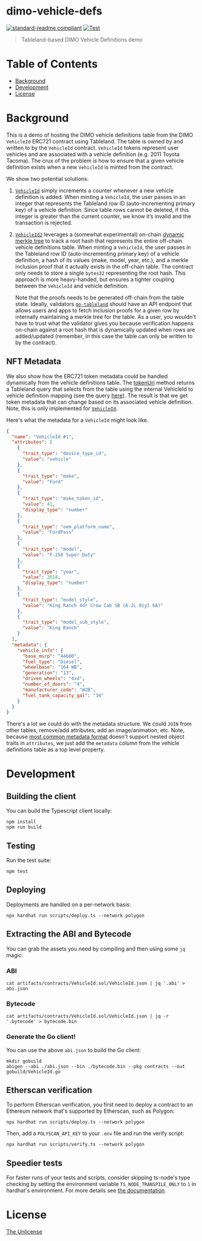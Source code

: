 # dimo-vehicle-defs

[![standard-readme compliant](https://img.shields.io/badge/standard--readme-OK-green.svg)](https://github.com/RichardLitt/standard-readme)
[![Test](https://github.com/tablelandnetwork/dimo-vehicle-defs/actions/workflows/test.yml/badge.svg?branch=main)](https://github.com/tablelandnetwork/dimo-vehicle-defs/actions/workflows/test.yml)

> Tableland-based DIMO Vehicle Definitions demo

# Table of Contents

- [Background](#background)
- [Development](#development)
- [License](#license)

# Background

This is a demo of hosting the DIMO vehicle definitions table from the DIMO `VehicleId` ERC721 contract using Tableland. The table is owned by and written to by the `VehicleId` contract. `VehicleId` tokens represent user vehicles and are associated with a vehicle definition (e.g. 2011 Toyota Tacoma). The crux of the problem is how to ensure that a given vehicle definition exists when a new `VehicleId` is minted from the contract.

We show two potential solutions:

1. [`VehicleId`](./contracts/VehicleId.sol) simply increments a counter whenever a new vehicle definition is added. When minting a `VehicleId`, the user passes in an integer that represents the Tableland row ID (auto-incrementing primary key) of a vehicle definition. Since table rows cannot be deleted, if this integer is greater than the current counter, we know it’s invalid and the transaction is rejected.
2. [`VehicleId2`](./contracts/VehicleId2.sol) leverages a (somewhat experimental) on-chain [dynamic merkle tree](https://ethresear.ch/t/efficient-on-chain-dynamic-merkle-tree/11054) to track a root hash that represents the entire off-chain vehicle definitions table. When minting a `VehicleId`, the user passes in the Tableland row ID (auto-incrementing primary key) of a vehicle definition, a hash of its values (make, model, year, etc.), and a merkle inclusion proof that it actually exists in the off-chain table. The contract only needs to store a single `bytes32` representing the root hash. This approach is more heavy-handed, but ensures a tighter coupling between the `VehicleId` and vehicle definition.

   Note that the proofs needs to be generated off-chain from the table state. Ideally, validators [`go-tableland`](https://github.com/tablelandnetwork/go-tableland) should have an API endpoint that allows users and apps to fetch inclusion proofs for a given row by internally maintaining a merkle tree for the table. As a user, you wouldn't have to trust what the validator gives you because verification happens on-chain against a root hash that is dynamically updated when rows are added/updated (remember, in this case the table can only be written to by the contract).

## NFT Metadata

We also show how the ERC721 token metadata could be handled dynamically from the vehicle definitions table. The [tokenUri](./contracts/VehicleId.sol#L165) method returns a Tableland query that selects from the table using the internal VehicleId to vehicle definition mapping (see the query [here](./helpers/uris.ts#L19)). The result is that we get token metadata that can change based on its associated vehicle definition. Note, this is only implemented for [`VehicleId`](./contracts/VehicleId.sol).

Here's what the metadata for a `VehicleId` might look like.

```json
{
  "name": "VehicleId #1",
  "attributes": [
    {
      "trait_type": "device_type_id",
      "value": "vehicle"
    },
    {
      "trait_type": "make",
      "value": "Ford"
    },
    {
      "trait_type": "make_token_id",
      "value": 41,
      "display_type": "number"
    },
    {
      "trait_type": "oem_platform_name",
      "value": "FordPass"
    },
    {
      "trait_type": "model",
      "value": "F-250 Super Duty"
    },
    {
      "trait_type": "year",
      "value": 2018,
      "display_type": "number"
    },
    {
      "trait_type": "model_style",
      "value": "King Ranch 4dr Crew Cab SB (6.2L 8cyl 6A)"
    },
    {
      "trait_type": "model_sub_style",
      "value": "King Ranch"
    }
  ],
  "metadata": {
    "vehicle_info": {
      "base_msrp": "44600",
      "fuel_type": "Diesel",
      "wheelbase": "164 WB",
      "generation": "13",
      "driven_wheels": "4x4",
      "number_of_doors": "4",
      "manufacturer_code": "W2B",
      "fuel_tank_capacity_gal": "34"
    }
  }
}
```

There's a lot we could do with the metadata structure. We could `JOIN` from other tables, remove/add attributes, add an image/animation, etc. Note, because [most common metadata format](https://docs.opensea.io/docs/metadata-standards) doesn't support nested object traits in `attributes`, we just add the `metadata` column from the vehicle definitions table as a top level property.

# Development

## Building the client

You can build the Typescript client locally:

```shell
npm install
npm run build
```

## Testing

Run the test suite:

```shell
npm test
```

## Deploying

Deployments are handled on a per-network basis:

```shell
npx hardhat run scripts/deploy.ts --network polygon
```

## Extracting the ABI and Bytecode

You can grab the assets you need by compiling and then using some `jq` magic:

### ABI

```shell
cat artifacts/contracts/VehicleId.sol/VehicleId.json | jq '.abi' > abi.json
```

### Bytecode

```shell
cat artifacts/contracts/VehicleId.sol/VehicleId.json | jq -r '.bytecode' > bytecode.bin
```

### Generate the Go client!

You can use the above `abi.json` to build the Go client:

```shell
mkdir gobuild
abigen --abi ./abi.json --bin ./bytecode.bin --pkg contracts --out gobuild/VehicleId.go
```

## Etherscan verification

To perform Etherscan verification, you first need to deploy a contract to an Ethereum network that's supported by Etherscan, such as Polygon:

```shell
npx hardhat run scripts/deploy.ts --network polygon
```

Then, add a `POLYSCAN_API_KEY` to your `.env` file and run the verify script:

```shell
npx hardhat run scripts/verify.ts --network polygon
```

## Speedier tests

For faster runs of your tests and scripts, consider skipping ts-node's type checking by setting the environment variable `TS_NODE_TRANSPILE_ONLY` to `1` in hardhat's environment. For more details see [the documentation](https://hardhat.org/guides/typescript.html#performance-optimizations).

# License

[The Unlicense](LICENSE)
